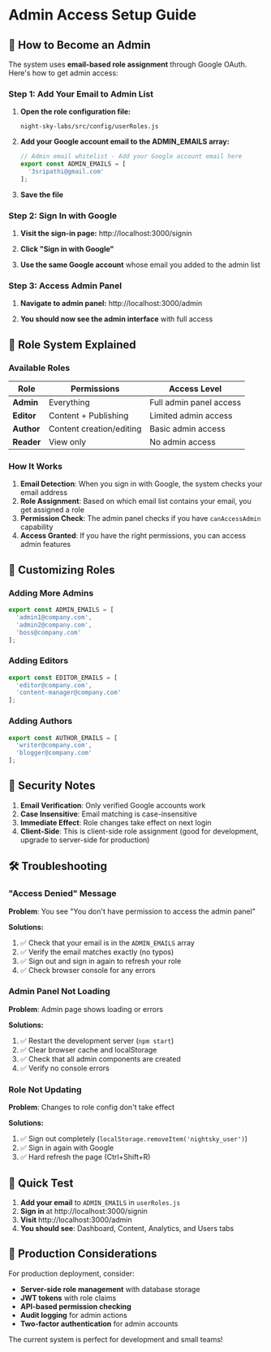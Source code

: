 # Admin Access Setup Guide

## 🔐 How to Become an Admin

The system uses **email-based role assignment** through Google OAuth. Here's how to get admin access:

### Step 1: Add Your Email to Admin List

1. **Open the role configuration file:**
   ```
   night-sky-labs/src/config/userRoles.js
   ```

2. **Add your Google account email to the ADMIN_EMAILS array:**
   ```javascript
   // Admin email whitelist - Add your Google account email here
   export const ADMIN_EMAILS = [
     '3sripathi@gmail.com'
   ];
   ```

3. **Save the file**

### Step 2: Sign In with Google

1. **Visit the sign-in page:**
   http://localhost:3000/signin

2. **Click "Sign in with Google"**

3. **Use the same Google account** whose email you added to the admin list

### Step 3: Access Admin Panel

1. **Navigate to admin panel:**
   http://localhost:3000/admin

2. **You should now see the admin interface** with full access

## 🎯 Role System Explained

### Available Roles

| Role | Permissions | Access Level |
|------|------------|--------------|
| **Admin** | Everything | Full admin panel access |
| **Editor** | Content + Publishing | Limited admin access |
| **Author** | Content creation/editing | Basic admin access |
| **Reader** | View only | No admin access |

### How It Works

1. **Email Detection**: When you sign in with Google, the system checks your email address
2. **Role Assignment**: Based on which email list contains your email, you get assigned a role
3. **Permission Check**: The admin panel checks if you have `canAccessAdmin` capability
4. **Access Granted**: If you have the right permissions, you can access admin features

## 🔧 Customizing Roles

### Adding More Admins
```javascript
export const ADMIN_EMAILS = [
  'admin1@company.com',
  'admin2@company.com',
  'boss@company.com'
];
```

### Adding Editors
```javascript
export const EDITOR_EMAILS = [
  'editor@company.com',
  'content-manager@company.com'
];
```

### Adding Authors
```javascript
export const AUTHOR_EMAILS = [
  'writer@company.com',
  'blogger@company.com'
];
```

## 🚨 Security Notes

1. **Email Verification**: Only verified Google accounts work
2. **Case Insensitive**: Email matching is case-insensitive
3. **Immediate Effect**: Role changes take effect on next login
4. **Client-Side**: This is client-side role assignment (good for development, upgrade to server-side for production)

## 🛠 Troubleshooting

### "Access Denied" Message

**Problem**: You see "You don't have permission to access the admin panel"

**Solutions:**
1. ✅ Check that your email is in the `ADMIN_EMAILS` array
2. ✅ Verify the email matches exactly (no typos)
3. ✅ Sign out and sign in again to refresh your role
4. ✅ Check browser console for any errors

### Admin Panel Not Loading

**Problem**: Admin page shows loading or errors

**Solutions:**
1. ✅ Restart the development server (`npm start`)
2. ✅ Clear browser cache and localStorage
3. ✅ Check that all admin components are created
4. ✅ Verify no console errors

### Role Not Updating

**Problem**: Changes to role config don't take effect

**Solutions:**
1. ✅ Sign out completely (`localStorage.removeItem('nightsky_user')`)
2. ✅ Sign in again with Google
3. ✅ Hard refresh the page (Ctrl+Shift+R)

## 🎉 Quick Test

1. **Add your email** to `ADMIN_EMAILS` in `userRoles.js`
2. **Sign in** at http://localhost:3000/signin
3. **Visit** http://localhost:3000/admin
4. **You should see**: Dashboard, Content, Analytics, and Users tabs

## 🔮 Production Considerations

For production deployment, consider:

- **Server-side role management** with database storage
- **JWT tokens** with role claims
- **API-based permission checking**
- **Audit logging** for admin actions
- **Two-factor authentication** for admin accounts

The current system is perfect for development and small teams!